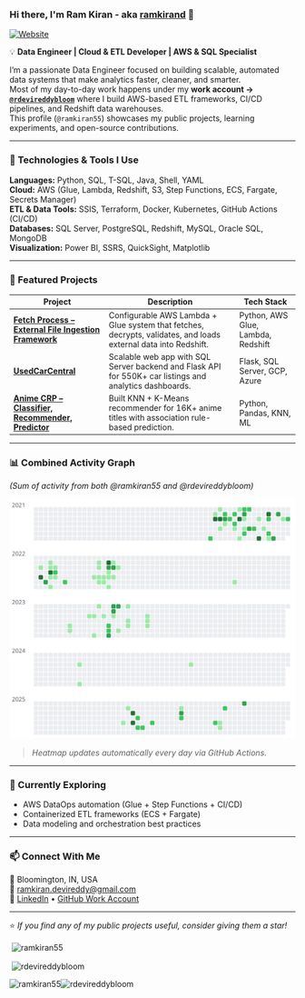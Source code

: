 

### Hi there, I'm Ram Kiran - aka [ramkirand][website] 👋 

[![Website](https://img.shields.io/website?label=ramkirand&style=for-the-badge&url=https%3A%2F%2Framkiran55.github.io)](https://ramkiran55.github.io/ramkirand)

💡 **Data Engineer | Cloud & ETL Developer | AWS & SQL Specialist**

I’m a passionate Data Engineer focused on building scalable, automated data systems that make analytics faster, cleaner, and smarter.  
Most of my day-to-day work happens under my **work account → [`@rdevireddybloom`](https://github.com/rdevireddybloom)** where I build AWS-based ETL frameworks, CI/CD pipelines, and Redshift data warehouses.  
This profile (`@ramkiran55`) showcases my public projects, learning experiments, and open-source contributions.

---

### 🔧 Technologies & Tools I Use
**Languages:** Python, SQL, T-SQL, Java, Shell, YAML  
**Cloud:** AWS (Glue, Lambda, Redshift, S3, Step Functions, ECS, Fargate, Secrets Manager)  
**ETL & Data Tools:** SSIS, Terraform, Docker, Kubernetes, GitHub Actions (CI/CD)  
**Databases:** SQL Server, PostgreSQL, Redshift, MySQL, Oracle SQL, MongoDB  
**Visualization:** Power BI, SSRS, QuickSight, Matplotlib  

---

### 🚀 Featured Projects
| Project | Description | Tech Stack |
|----------|--------------|-------------|
| [**Fetch Process – External File Ingestion Framework**](https://github.com/ramkiran55/fetch-process) | Configurable AWS Lambda + Glue system that fetches, decrypts, validates, and loads external data into Redshift. | Python, AWS Glue, Lambda, Redshift |
| [**UsedCarCentral**](https://github.com/ramkiran55/UsedCarCentral) | Scalable web app with SQL Server backend and Flask API for 550K+ car listings and analytics dashboards. | Flask, SQL Server, GCP, Azure |
| [**Anime CRP – Classifier, Recommender, Predictor**](https://github.com/ramkiran55/Anime_CRP) | Built KNN + K-Means recommender for 16K+ anime titles with association rule-based prediction. | Python, Pandas, KNN, ML |

---

### 📊 Combined Activity Graph
*(Sum of activity from both @ramkiran55 and @rdevireddybloom)*  

![Combined contributions](https://raw.githubusercontent.com/ramkiran55/contrib-combined/main/assets/combined-heatmap.svg)

> *Heatmap updates automatically every day via GitHub Actions.*

---

### 🧠 Currently Exploring
- AWS DataOps automation (Glue + Step Functions + CI/CD)
- Containerized ETL frameworks (ECS + Fargate)
- Data modeling and orchestration best practices

---

### 📫 Connect With Me
📍 Bloomington, IN, USA  
📧 [ramkiran.devireddy@gmail.com](mailto:ramkiran.devireddy@gmail.com)  
🔗 [LinkedIn](https://www.linkedin.com/in/ramkirand) • [GitHub Work Account](https://github.com/rdevireddybloom)

---

⭐️ *If you find any of my public projects useful, consider giving them a star!*

<p>&nbsp;<img align="center" src="https://github-readme-stats.vercel.app/api?username=ramkiran55&show_icons=true&locale=en" alt="ramkiran55" /></p>
<p>&nbsp;<img align="center" src="https://github-readme-stats.vercel.app/api?username=rdevireddybloom&show_icons=true&locale=en" alt="rdevireddybloom" /></p>
<p><img align="left" src="https://github-readme-stats.vercel.app/api/top-langs?username=ramkiran55&show_icons=true&locale=en&layout=compact" alt="ramkiran55" /></p>
<p><img align="left" src="https://github-readme-stats.vercel.app/api/top-langs?username=rdevireddybloom&show_icons=true&locale=en&layout=compact" alt="rdevireddybloom" /></p>

[website]: https://ramkiran55.github.io/ramkirand/
[kaggle]: https://www.kaggle.com/ramkiran55devireddy/
[hackerrank]: https://www.hackerrank.com/160040195_KLU?hr_r=1
[linkedin]: https://www.linkedin.com/in/ramkirand/
[credly]: https://www.credly.com/users/devireddy-ram-kiran/badges
[Leet code]: https://leetcode.com/Ram_D_Kiran/
